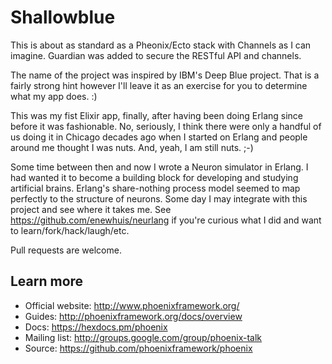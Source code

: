 # Shallowblue

This is about as standard as a Pheonix/Ecto stack with Channels as I can imagine.  Guardian was added to secure the RESTful API and channels.

The name of the project was inspired by IBM's Deep Blue project.  That is a fairly strong hint however I'll leave it as an exercise for you to determine what my app does.  :)

This was my fist Elixir app, finally, after having been doing Erlang since before it was fashionable.  No, seriously, I think there were only a handful of us doing it in Chicago decades ago when I started on Erlang and people around me thought I was nuts.  And, yeah, I am still nuts.  ;-) 

Some time between then and now I wrote a Neuron simulator in Erlang.  I had wanted it to become a building block for developing and studying artificial brains.  Erlang's share-nothing process model seemed to map perfectly to the structure of neurons.  Some day I may integrate with this project and see where it takes me.  See https://github.com/enewhuis/neurlang if you're curious what I did and want to learn/fork/hack/laugh/etc.

Pull requests are welcome.

## Learn more

  * Official website: http://www.phoenixframework.org/
  * Guides: http://phoenixframework.org/docs/overview
  * Docs: https://hexdocs.pm/phoenix
  * Mailing list: http://groups.google.com/group/phoenix-talk
  * Source: https://github.com/phoenixframework/phoenix
